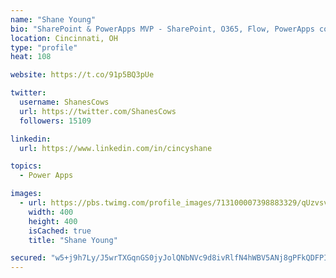 ```yaml
---
name: "Shane Young"
bio: "SharePoint & PowerApps MVP - SharePoint, O365, Flow, PowerApps consulting? @PowerApps911 | Pure Snark? You found it."
location: Cincinnati, OH
type: "profile"
heat: 108

website: https://t.co/91p5BQ3pUe

twitter:
  username: ShanesCows
  url: https://twitter.com/ShanesCows
  followers: 15109

linkedin:
  url: https://www.linkedin.com/in/cincyshane

topics:
  - Power Apps

images:
  - url: https://pbs.twimg.com/profile_images/713100007398883329/qUzvsvQ3_400x400.jpg
    width: 400
    height: 400
    isCached: true
    title: "Shane Young"

secured: "w5+j9h7Ly/J5wrTXGqnGS0jyJolQNbNVc9d8ivRlfN4hWBV5ANj8gPFkQDFPIfvT/FvObR8jlokg3ZjDtlTpTUydFueDygfpeYCLNB2L/tUpYbc/kwZXApqswyQT8geB/QmRiixqKY4scyUgL4VC3FvB2jfxTo9P+SozeEzB0YJjwmwmyeg3yPRbx2L4ht8h4yjjXeS5zE4c/5uUyGUSH1MPUpcTFED6NEHqOse+v092eq5awZUbCFm8MeHviyxIziKyvuACYMT+0b59d0BvKYwgjBHm0Qbt7VLjgfkBS8nUY9TNNHAjyN0Tma8YCuOYm0JOrGid8/35gdUxlCdOSrUAegGXqSd+gevBUv2RcLSmSi+3hTNaI4IiX4xtEhfjS31zXtC6eRHTYCD9Ma9TDn8X3R5tX/x0diV6P9KtA3Y=;bzFROjjrK8DxiDZiYdYlHg=="
---
```


